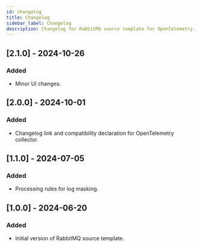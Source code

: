 ```yaml
---
id: changelog
title: Changelog
sidebar_label: Changelog
description: Changelog for RabbitMQ source template for OpenTelemetry.
---
```


## [2.1.0] - 2024-10-26

### Added
- Minor UI changes.

## [2.0.0] - 2024-10-01

### Added
- Changelog link and compatibility declaration for OpenTelemetry collector.

## [1.1.0] - 2024-07-05

### Added
- Processing rules for log masking.

## [1.0.0] - 2024-06-20

### Added
- Initial version of RabbitMQ source template.